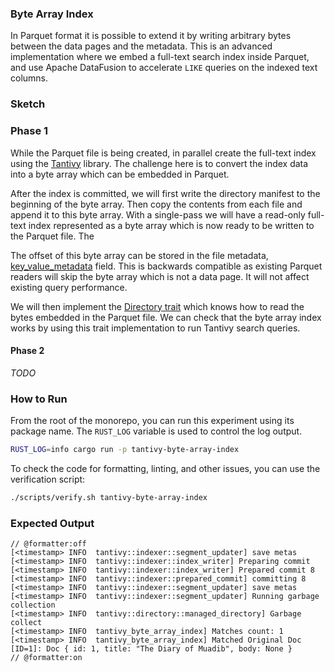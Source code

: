 ### Byte Array Index

In Parquet format it is possible to extend it by writing arbitrary bytes between
the data pages and the metadata. This is an advanced implementation where we
embed a full-text search index inside Parquet, and use Apache DataFusion to
accelerate `LIKE` queries on the indexed text columns.

### Sketch

### Phase 1

While the Parquet file is being created, in parallel create the full-text index
using the [Tantivy] library. The challenge here is to convert the index data
into a byte array which can be embedded in Parquet.

[Tantivy]: https://github.com/quickwit-oss/tantivy

After the index is committed, we will first write the directory manifest to
the beginning of the byte array. Then copy the contents from each file and
append it to this byte array. With a single-pass we will have a read-only
full-text index represented as a byte array which is now ready to be written
to the Parquet file. The

The offset of this byte array can be stored in the file
metadata, [key_value_metadata] field. This is backwards compatible as existing
Parquet readers will skip the byte array which is not a data page. It will not
affect existing query performance.

[key_value_metadata]: https://github.com/apache/parquet-format/blob/819adce0ec6aa848e56c56f20b9347f4ab50857f/src/main/thrift/parquet.thrift#L1266-L1267

We will then implement the [Directory trait] which knows how to read the bytes
embedded in the Parquet file. We can check that the byte array index works
by using this trait implementation to run Tantivy search queries.

[Directory trait]: https://docs.rs/tantivy/0.24.1/tantivy/directory/trait.Directory.html

#### Phase 2

_TODO_

### How to Run

From the root of the monorepo, you can run this experiment using its package
name. The `RUST_LOG` variable is used to
control the log output.

```zsh
RUST_LOG=info cargo run -p tantivy-byte-array-index
```

To check the code for formatting, linting, and other issues, you can use the
verification script:

```zsh
./scripts/verify.sh tantivy-byte-array-index
```

### Expected Output

```text
// @formatter:off
[<timestamp> INFO  tantivy::indexer::segment_updater] save metas
[<timestamp> INFO  tantivy::indexer::index_writer] Preparing commit
[<timestamp> INFO  tantivy::indexer::index_writer] Prepared commit 8
[<timestamp> INFO  tantivy::indexer::prepared_commit] committing 8
[<timestamp> INFO  tantivy::indexer::segment_updater] save metas
[<timestamp> INFO  tantivy::indexer::segment_updater] Running garbage collection
[<timestamp> INFO  tantivy::directory::managed_directory] Garbage collect
[<timestamp> INFO  tantivy_byte_array_index] Matches count: 1
[<timestamp> INFO  tantivy_byte_array_index] Matched Original Doc [ID=1]: Doc { id: 1, title: "The Diary of Muadib", body: None }
// @formatter:on
```
